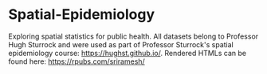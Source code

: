 # Spatial-Epidemiology
Exploring spatial statistics for public health. All datasets belong to Professor Hugh Sturrock and were used as part of Professor Sturrock's spatial epidemiology course: https://hughst.github.io/. Rendered HTMLs can be found here: https://rpubs.com/sriramesh/
